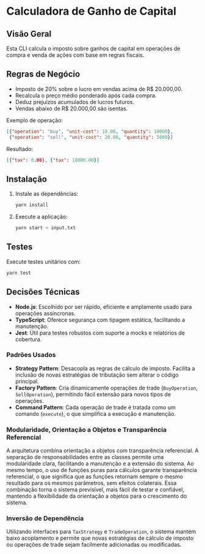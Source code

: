 
# Calculadora de Ganho de Capital 

## Visão Geral

Esta CLI calcula o imposto sobre ganhos de capital em operações de compra e venda de ações com base em regras fiscais.

## Regras de Negócio

- Imposto de 20% sobre o lucro em vendas acima de R$ 20.000,00.
- Recalcula o preço médio ponderado após cada compra.
- Deduz prejuízos acumulados de lucros futuros.
- Vendas abaixo de R$ 20.000,00 são isentas.

Exemplo de operação:

```json
[{"operation": "buy", "unit-cost": 10.00, "quantity": 10000},
 {"operation": "sell", "unit-cost": 20.00, "quantity": 5000}]
```

Resultado:

```json
[{"tax": 0.00}, {"tax": 10000.00}]
```

## Instalação

1. Instale as dependências:
   ```bash
   yarn install
   ```

2. Execute a aplicação:
   ```bash
   yarn start < input.txt
   ```

## Testes

Execute testes unitários com:
```bash
yarn test
```

## Decisões Técnicas

- **Node.js**: Escolhido por ser rápido, eficiente e amplamente usado para operações assíncronas.
- **TypeScript**: Oferece segurança com tipagem estática, facilitando a manutenção.
- **Jest**: Útil para testes robustos com suporte a mocks e relatórios de cobertura.

### Padrões Usados

- **Strategy Pattern**: Desacopla as regras de cálculo de imposto. Facilita a inclusão de novas estratégias de tributação sem alterar o código principal.
- **Factory Pattern**: Cria dinamicamente operações de trade (`BuyOperation`, `SellOperation`), permitindo fácil extensão para novos tipos de operações.
- **Command Pattern**: Cada operação de trade é tratada como um comando (`execute`), o que simplifica a execução e manutenção.

### Modularidade, Orientação a Objetos e Transparência Referencial

A arquitetura combina orientação a objetos com transparência referencial. A separação de responsabilidades entre as classes permite uma modularidade clara, facilitando a manutenção e a extensão do sistema. Ao mesmo tempo, o uso de funções puras para cálculos garante transparência referencial, o que significa que as funções retornam sempre o mesmo resultado para os mesmos parâmetros, sem efeitos colaterais. Essa combinação torna o sistema previsível, mais fácil de testar e confiável, mantendo a flexibilidade da orientação a objetos para o crescimento do sistema.

### Inversão de Dependência

Utilizando interfaces para `TaxStrategy` e `TradeOperation`, o sistema mantém baixo acoplamento e permite que novas estratégias de cálculo de imposto ou operações de trade sejam facilmente adicionadas ou modificadas.
